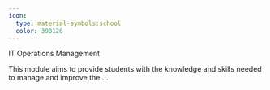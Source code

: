 ```yaml
---
icon:
  type: material-symbols:school
  color: 398126
---
```


IT Operations Management

This module aims to provide students with the knowledge and skills needed to manage and improve the  ... 
